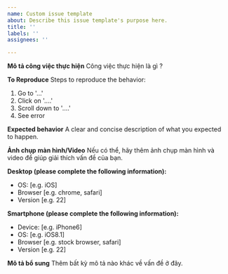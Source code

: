 ```yaml
---
name: Custom issue template
about: Describe this issue template's purpose here.
title: ''
labels: ''
assignees: ''

---
```


**Mô tả công việc thực hiện**
Công việc thực hiện là gì ?

**To Reproduce**
Steps to reproduce the behavior:
1. Go to '...'
2. Click on '....'
3. Scroll down to '....'
4. See error

**Expected behavior**
A clear and concise description of what you expected to happen.

**Ảnh chụp màn hình/Video**
Nếu có thể, hãy thêm ảnh chụp màn hình và video để giúp giải thích vấn đề của bạn.

**Desktop (please complete the following information):**
 - OS: [e.g. iOS]
 - Browser [e.g. chrome, safari]
 - Version [e.g. 22]

**Smartphone (please complete the following information):**
 - Device: [e.g. iPhone6]
 - OS: [e.g. iOS8.1]
 - Browser [e.g. stock browser, safari]
 - Version [e.g. 22]

**Mô tả bổ sung**
Thêm bất kỳ mô tả nào khác về vấn đề ở đây.
